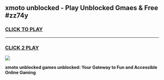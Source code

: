 
## xmoto unblocked - Play Unblocked Gmaes & Free #zz74y
<h3>
<a href="https://news.freeplayer.one?title=xmoto_unblocked&ref=26F">CLICK TO PLAY</a></h3>
<hr>

<h3>
<a href="https://news.freeplayer.one?title=xmoto_unblocked&ref=26F">CLICK 2 PLAY</a>
  
</h3>

<a href="https://news.freeplayer.one?title=xmoto_unblocked&ref=26F/"><img src="https://clearcache.store/games.png"></a>


**xmoto unblocked games unblocked: Your Gateway to Fun and Accessible Online Gaming**
